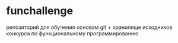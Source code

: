 funchallenge
============

репозиторий для обучения основам git + хранилище исходников конкурса по функциональному программированию